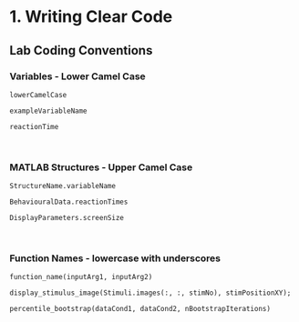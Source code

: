# 1. Writing Clear Code


## Lab Coding Conventions


### Variables - Lower Camel Case

`lowerCamelCase`

`exampleVariableName`

`reactionTime` 

<br/>

### MATLAB Structures - Upper Camel Case

`StructureName.variableName`

`BehaviouralData.reactionTimes`

`DisplayParameters.screenSize`

<br/>

### Function Names - lowercase with underscores

`function_name(inputArg1, inputArg2)`

`display_stimulus_image(Stimuli.images(:, :, stimNo), stimPositionXY);`

`percentile_bootstrap(dataCond1, dataCond2, nBootstrapIterations)`




